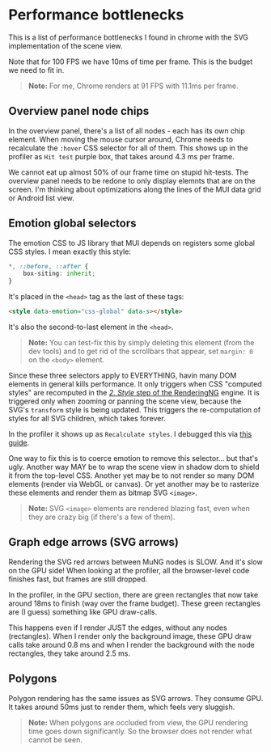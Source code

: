 # Performance bottlenecks

This is a list of performance bottlenecks I found in chrome with the SVG implementation of the scene view.

Note that for 100 FPS we have 10ms of time per frame. This is the budget we need to fit in.

> **Note:** For me, Chrome renders at 91 FPS with 11.1ms per frame.


## Overview panel node chips

In the overview panel, there's a list of all nodes - each has its own chip element. When moving the mouse cursor around, Chrome needs to recalculate the `:hover` CSS selector for all of them. This shows up in the profiler as `Hit test` purple box, that takes around 4.3 ms per frame.

We cannot eat up almost 50% of our frame time on stupid hit-tests. The overview panel needs to be redone to only display elemnts that are on the screen. I'm thinking about optimizations along the lines of the MUI data grid or Android list view.


## Emotion global selectors

The emotion CSS to JS library that MUI depends on registers some global CSS styles. I mean exactly this style:

```css
*, ::before, ::after {
    box-siting: inherit;
}
```

It's placed in the `<head>` tag as the last of these tags:

```html
<style data-emotion="css-global" data-s></style>
```

It's also the second-to-last element in the `<head>`.

> **Note:** You can test-fix this by simply deleting this element (from the dev tools) and to get rid of the scrollbars that appear, set `margin: 0` on the `<body>` element.

Since these three selectors apply to EVERYTHING, havin many DOM elements in general kills performance. It only triggers when CSS "computed styles" are recomputed in the [*2. Style* step of the RenderingNG](https://developer.chrome.com/docs/chromium/renderingng-architecture) engine. It is triggered only when zooming or panning the scene view, because the SVG's `transform` style is being updated. This triggers the re-computation of styles for all SVG children, which takes forever.

In the profiler it shows up as `Recalculate styles`. I debugged this via [this guide](https://developer.chrome.com/docs/devtools/performance/selector-stats).

One way to fix this is to coerce emotion to remove this selector... but that's ugly. Another way MAY be to wrap the scene view in shadow dom to shield it from the top-level CSS. Another yet may be to not render so many DOM elements (render via WebGL or canvas). Or yet another may be to rasterize these elements and render them as bitmap SVG `<image>`.

> **Note:** SVG `<image>` elements are rendered blazing fast, even when they are crazy big (if there's a few of them).


## Graph edge arrows (SVG arrows)

Rendering the SVG red arrows between MuNG nodes is SLOW. And it's slow on the GPU side! When looking at the profiler, all the browser-level code finishes fast, but frames are still dropped.

In the profiler, in the GPU section, there are green rectangles that now take around 18ms to finish (way over the frame budget). These green rectangles are (I guess) something like GPU draw-calls.

This happens even if I render JUST the edges, without any nodes (rectangles). When I render only the background image, these GPU draw calls take around 0.8 ms and when I render the background with the node rectangles, they take around 2.5 ms.


## Polygons

Polygon rendering has the same issues as SVG arrows. They consume GPU. It takes around 50ms just to render them, which feels very sluggish.

> **Note:** When polygons are occluded from view, the GPU rendering time goes down significantly. So the browser does not render what cannot be seen.
